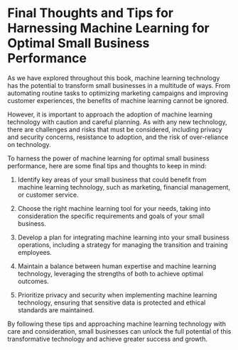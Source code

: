 Final Thoughts and Tips for Harnessing Machine Learning for Optimal Small Business Performance
=====================================================================================================================

As we have explored throughout this book, machine learning technology has the potential to transform small businesses in a multitude of ways. From automating routine tasks to optimizing marketing campaigns and improving customer experiences, the benefits of machine learning cannot be ignored.

However, it is important to approach the adoption of machine learning technology with caution and careful planning. As with any new technology, there are challenges and risks that must be considered, including privacy and security concerns, resistance to adoption, and the risk of over-reliance on technology.

To harness the power of machine learning for optimal small business performance, here are some final tips and thoughts to keep in mind:

1. Identify key areas of your small business that could benefit from machine learning technology, such as marketing, financial management, or customer service.

2. Choose the right machine learning tool for your needs, taking into consideration the specific requirements and goals of your small business.

3. Develop a plan for integrating machine learning into your small business operations, including a strategy for managing the transition and training employees.

4. Maintain a balance between human expertise and machine learning technology, leveraging the strengths of both to achieve optimal outcomes.

5. Prioritize privacy and security when implementing machine learning technology, ensuring that sensitive data is protected and ethical standards are maintained.

By following these tips and approaching machine learning technology with care and consideration, small businesses can unlock the full potential of this transformative technology and achieve greater success and growth.
